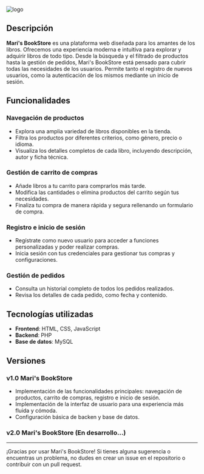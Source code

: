![logo](https://github.com/user-attachments/assets/d94380b5-db87-427b-a184-3cb8b4016044)

## Descripción

**Mari's BookStore** es una plataforma web diseñada para los amantes de los libros. Ofrecemos una experiencia moderna e intuitiva para explorar y adquirir libros de todo tipo. Desde la búsqueda y el filtrado de productos hasta la gestión de pedidos, Mari's BookStore está pensado para cubrir todas las necesidades de los usuarios. Permite tanto el registro de nuevos usuarios, como la autenticación de los mismos mediante un inicio de sesión.

## Funcionalidades

### Navegación de productos
- Explora una amplia variedad de libros disponibles en la tienda.
- Filtra los productos por diferentes criterios, como género, precio o idioma.
- Visualiza los detalles completos de cada libro, incluyendo descripción, autor y ficha técnica.

### Gestión de carrito de compras
- Añade libros a tu carrito para comprarlos más tarde.
- Modifica las cantidades o elimina productos del carrito según tus necesidades.
- Finaliza tu compra de manera rápida y segura rellenando un formulario de compra.

### Registro e inicio de sesión
- Regístrate como nuevo usuario para acceder a funciones personalizadas y poder realizar compras.
- Inicia sesión con tus credenciales para gestionar tus compras y configuraciones.

### Gestión de pedidos
- Consulta un historial completo de todos los pedidos realizados.
- Revisa los detalles de cada pedido, como fecha y contenido.

## Tecnologías utilizadas
- **Frontend**: HTML, CSS, JavaScript
- **Backend**: PHP
- **Base de datos**: MySQL

## Versiones

### v1.0 Mari's BookStore
- Implementación de las funcionalidades principales: navegación de productos, carrito de compras, registro e inicio de sesión.
- Implementación de la interfaz de usuario para una experiencia más fluida y cómoda.
- Configuración básica de backen y base de datos.

### v2.0 Mari's BookStore (En desarrollo...)

---

¡Gracias por usar Mari's BookStore! Si tienes alguna sugerencia o encuentras un problema, no dudes en crear un issue en el repositorio o contribuir con un pull request.
